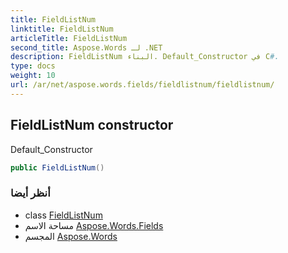 ```yaml
---
title: FieldListNum
linktitle: FieldListNum
articleTitle: FieldListNum
second_title: Aspose.Words لـ .NET
description: FieldListNum البناء. Default_Constructor في C#.
type: docs
weight: 10
url: /ar/net/aspose.words.fields/fieldlistnum/fieldlistnum/
---
```

## FieldListNum constructor

Default_Constructor

```csharp
public FieldListNum()
```

### أنظر أيضا

* class [FieldListNum](../)
* مساحة الاسم [Aspose.Words.Fields](../../../aspose.words.fields/)
* المجسم [Aspose.Words](../../../)
